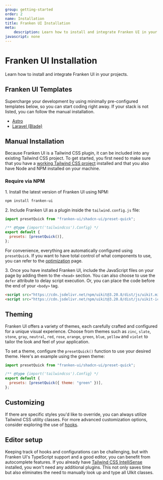 ```yaml
---
group: getting-started
order: 2
name: Installation
title: Franken UI Installation
meta:
    description: Learn how to install and integrate Franken UI in your projects.
javascript: none
---
```


# Franken UI Installation

<p class="mt-2 uk-text-lead">Learn how to install and integrate Franken UI in your projects.</p>

## Franken UI Templates

Supercharge your development by using minimally pre-configured templates below, so you can start coding right away. If your stack is not listed, you can follow the manual installation.

- [Astro](https://github.com/sveltecult/franken-ui-template-astro/)
- [Laravel (Blade)](https://github.com/sveltecult/franken-ui-template-laravel/)

## Manual Installation

Because Franken UI is a Tailwind CSS plugin, it can be included into any existing Tailwind CSS project. To get started, you first need to make sure that you have a [working Tailwind CSS project](https://tailwindcss.com/docs/installation) installed and that you also have Node and NPM installed on your machine.

### Require via NPM

1\. Install the latest version of Franken UI using NPM:

```sh
npm install franken-ui
```

2\. Include Franken UI as a plugin inside the `tailwind.config.js` file:

```javascript
import presetQuick from "franken-ui/shadcn-ui/preset-quick";

/** @type {import('tailwindcss').Config} */
export default {
  presets: [presetQuick()],
};
```

For convenience, everything are automatically configured using `presetQuick`. If you want to have total control of what components to use, you can refer to the [optimization](optimization.md) page. 

3\. Once you have installed Franken UI, include the JavaScript files on your page by adding them to the `<head>` section. You can also choose to use the `defer` attribute to delay script execution. Or, you can place the code before the end of your `<body>` tag.

```html
<script src="https://cdn.jsdelivr.net/npm/uikit@3.20.8/dist/js/uikit.min.js"></script>
<script src="https://cdn.jsdelivr.net/npm/uikit@3.20.8/dist/js/uikit-icons.min.js"></script>
```

## Theming

Franken UI offers a variety of themes, each carefully crafted and configured for a unique visual experience. Choose from themes such as `zinc`, `slate`, `stone`, `gray`, `neutral`, `red`, `rose`, `orange`, `green`, `blue`, `yellow` and `violet` to tailor the look and feel of your application.

To set a theme, configure the `presetQuick()` function to use your desired theme. Here's an example using the green theme:

```javascript
import presetQuick from "franken-ui/shadcn-ui/preset-quick";

/** @type {import('tailwindcss').Config} */
export default {
  presets: [presetQuick({ theme: "green" })],
};
```

## Customizing

If there are specific styles you'd like to override, you can always utilize Tailwind CSS utility classes. For more advanced customization options, consider exploring the use of [hooks](hooks.md).


## Editor setup

Keeping track of hooks and configurations can be challenging, but with Franken UI's TypeScript support and a good editor, you can benefit from autocomplete features. If you already have [Tailwind CSS IntelliSense](https://marketplace.visualstudio.com/items?itemName=bradlc.vscode-tailwindcss) installed, you won't need any additional plugins. This not only saves time but also eliminates the need to manually look up and type all UIkit classes.